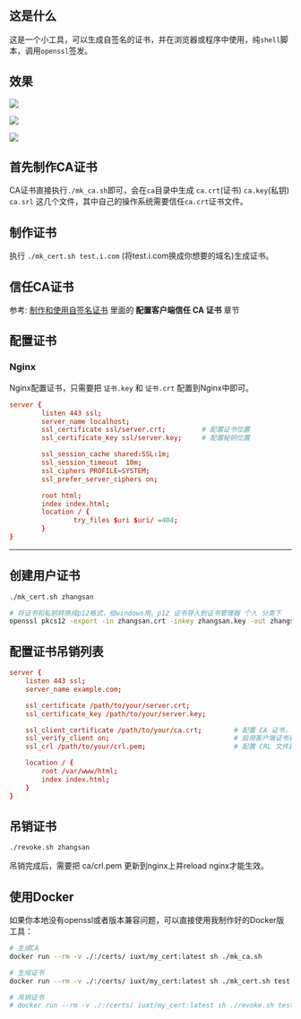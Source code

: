 ## 这是什么

这是一个小工具，可以生成自签名的证书，并在浏览器或程序中使用，纯`shell`脚本，调用`openssl`签发。

## 效果

![](https://static.zahui.fan/images/202411071641322.png)

![](https://static.zahui.fan/images/202411071641461.png)

![](https://static.zahui.fan/images/202411071641156.png)


## 首先制作CA证书

CA证书直接执行`./mk_ca.sh`即可，会在`ca`目录中生成 `ca.crt`(证书) `ca.key`(私钥) `ca.srl` 这几个文件，其中自己的操作系统需要信任`ca.crt`证书文件。

## 制作证书

执行 `./mk_cert.sh test.i.com` (将test.i.com换成你想要的域名)生成证书。

## 信任CA证书


参考: [制作和使用自签名证书](https://zahui.fan/posts/097e5b7c/) 里面的 **配置客户端信任 CA 证书** 章节


## 配置证书

### Nginx

Nginx配置证书，只需要把 `证书.key` 和 `证书.crt` 配置到Nginx中即可。

```conf
server {
        listen 443 ssl;
        server_name localhost;
        ssl_certificate ssl/server.crt;         # 配置证书位置
        ssl_certificate_key ssl/server.key;     # 配置秘钥位置

        ssl_session_cache shared:SSL:1m;
        ssl_session_timeout  10m;
        ssl_ciphers PROFILE=SYSTEM;
        ssl_prefer_server_ciphers on;

        root html;
        index index.html;
        location / {
                try_files $uri $uri/ =404;
        }
}

```

---


## 创建用户证书

```bash
./mk_cert.sh zhangsan

# 将证书和私钥转换成p12格式，给windows用。p12 证书导入到证书管理器 个人 分类下
openssl pkcs12 -export -in zhangsan.crt -inkey zhangsan.key -out zhangsan.p12
```

## 配置证书吊销列表

```conf
server {
    listen 443 ssl;
    server_name example.com;

    ssl_certificate /path/to/your/server.crt;
    ssl_certificate_key /path/to/your/server.key;

    ssl_client_certificate /path/to/your/ca.crt;        # 配置 CA 证书，用于验证客户端证书的签发者
    ssl_verify_client on;                               # 启用客户端证书验证
    ssl_crl /path/to/your/crl.pem;                      # 配置 CRL 文件路径，用于检查吊销的证书

    location / {
        root /var/www/html;
        index index.html;
    }
}
```


## 吊销证书

```bash
./revoke.sh zhangsan
```

吊销完成后，需要把 ca/crl.pem 更新到nginx上并reload nginx才能生效。



## 使用Docker

如果你本地没有openssl或者版本兼容问题，可以直接使用我制作好的Docker版工具：

```bash
# 生成CA
docker run --rm -v ./:/certs/ iuxt/my_cert:latest sh ./mk_ca.sh

# 生成证书
docker run --rm -v ./:/certs/ iuxt/my_cert:latest sh ./mk_cert.sh test.example.com

# 吊销证书
# docker run --rm -v ./:/certs/ iuxt/my_cert:latest sh ./revoke.sh test.example.com
```